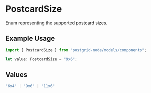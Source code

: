 # PostcardSize

Enum representing the supported postcard sizes.

## Example Usage

```typescript
import { PostcardSize } from "postgrid-node/models/components";

let value: PostcardSize = "9x6";
```

## Values

```typescript
"6x4" | "9x6" | "11x6"
```